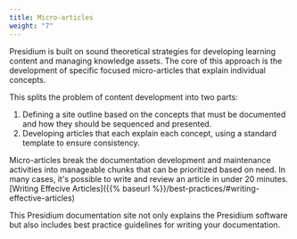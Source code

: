 ```yaml
---
title: Micro-articles
weight: "7"
---
```


Presidium is built on sound theoretical strategies for developing learning content and managing knowledge assets. The core of this approach is the development of specific focused micro-articles that explain individual concepts.

This splits the problem of content development into two parts:

1.	Defining a site outline based on the concepts that must be documented and how they should be sequenced and presented.
2.	Developing articles that each explain each concept, using a standard template to ensure consistency.

Micro-articles break the documentation development and maintenance activities into manageable chunks that can be prioritized based on need. In many cases, it's possible to write and review an article in under 20 minutes. [Writing Effecive Articles]({{% baseurl %}}/best-practices/#writing-effective-articles)

This Presidium documentation site not only explains the Presidium software but also includes best practice guidelines for writing your documentation.

